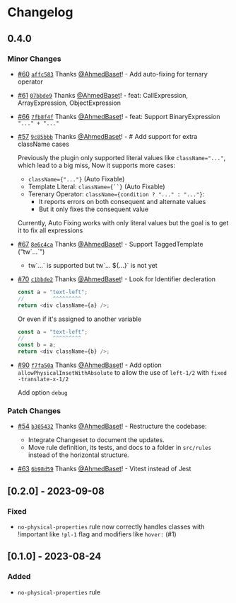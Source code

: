 # Changelog

## 0.4.0

### Minor Changes

- [#60](https://github.com/AhmedBaset/eslint-plugin-rtl-friendly/pull/60) [`affc583`](https://github.com/AhmedBaset/eslint-plugin-rtl-friendly/commit/affc583c48778feea27ff068eaa7ae068e8920c3) Thanks [@AhmedBaset](https://github.com/AhmedBaset)! - Add auto-fixing for ternary operator

- [#61](https://github.com/AhmedBaset/eslint-plugin-rtl-friendly/pull/61) [`07bbde9`](https://github.com/AhmedBaset/eslint-plugin-rtl-friendly/commit/07bbde9c715792954c5af91f7426bda66bea5bf7) Thanks [@AhmedBaset](https://github.com/AhmedBaset)! - feat: CallExpression, ArrayExpression, ObjectExpression

- [#66](https://github.com/AhmedBaset/eslint-plugin-rtl-friendly/pull/66) [`7fb8f4f`](https://github.com/AhmedBaset/eslint-plugin-rtl-friendly/commit/7fb8f4f7b806c79a8e892632e4321ec6a575149b) Thanks [@AhmedBaset](https://github.com/AhmedBaset)! - feat: Support BinaryExpression `"..." + "..."`

- [#57](https://github.com/AhmedBaset/eslint-plugin-rtl-friendly/pull/57) [`9c85bbb`](https://github.com/AhmedBaset/eslint-plugin-rtl-friendly/commit/9c85bbb0e288ade8a470282ab7a63c6f52bab613) Thanks [@AhmedBaset](https://github.com/AhmedBaset)! - # Add support for extra className cases

  Previously the plugin only supported literal values like `className="..."`, which lead to a big miss, Now it supports more cases:

  - `className={"..."}` (Auto Fixable)
  - Template Literal: ` className={``} ` (Auto Fixable)
  - Terenary Operator: `className={condition ? "..." : "..."}`:
    - It reports errors on both consequent and alternate values
    - But it only fixes the consequent value

  Currently, Auto Fixing works with only literal values but the goal is to get it to fix all expressions

- [#67](https://github.com/AhmedBaset/eslint-plugin-rtl-friendly/pull/67) [`8e6c4ca`](https://github.com/AhmedBaset/eslint-plugin-rtl-friendly/commit/8e6c4ca519e66611262732e6dbaa5179b1f30980) Thanks [@AhmedBaset](https://github.com/AhmedBaset)! - Support TaggedTemplate ("tw\`...`")

  - tw\`...\` is supported but tw\`... ${...}\` is not yet

- [#70](https://github.com/AhmedBaset/eslint-plugin-rtl-friendly/pull/70) [`c1bbde2`](https://github.com/AhmedBaset/eslint-plugin-rtl-friendly/commit/c1bbde25668f3ff8b494a2d47a362aa6c3b717cf) Thanks [@AhmedBaset](https://github.com/AhmedBaset)! - Look for Identifier decleration

  ```js
  const a = "text-left";
  //         ^^^^^^^^^
  return <div className={a} />;
  ```

  Or even if it's assigned to another variable

  ```js
  const a = "text-left";
  //         ^^^^^^^^^
  const b = a;
  return <div className={b} />;
  ```

- [#90](https://github.com/AhmedBaset/eslint-plugin-rtl-friendly/pull/90) [`f7fa50a`](https://github.com/AhmedBaset/eslint-plugin-rtl-friendly/commit/f7fa50a8bab6f1ca648c270c6abb745cb1118566) Thanks [@AhmedBaset](https://github.com/AhmedBaset)! - Add option `allowPhysicalInsetWithAbsolute` to allow the use of `left-1/2` with `fixed -translate-x-1/2`

  Add option `debug`

### Patch Changes

- [#54](https://github.com/AhmedBaset/eslint-plugin-rtl-friendly/pull/54) [`b305432`](https://github.com/AhmedBaset/eslint-plugin-rtl-friendly/commit/b305432125e5b911085cc6c1ade88cb2ea3f8111) Thanks [@AhmedBaset](https://github.com/AhmedBaset)! - Restructure the codebase:

  - Integrate Changeset to document the updates.
  - Move rule definition, its tests, and docs to a folder in `src/rules` instead of the horizontal structure.

- [#63](https://github.com/AhmedBaset/eslint-plugin-rtl-friendly/pull/63) [`6b98d59`](https://github.com/AhmedBaset/eslint-plugin-rtl-friendly/commit/6b98d5904908fb023c763393a3f66e0836c20700) Thanks [@AhmedBaset](https://github.com/AhmedBaset)! - Vitest instead of Jest

## [0.2.0] - 2023-09-08

### Fixed

- `no-physical-properties` rule now correctly handles classes with !important like `!pl-1` flag and modifiers like `hover:` (#1)

## [0.1.0] - 2023-08-24

### Added

- `no-physical-properties` rule
